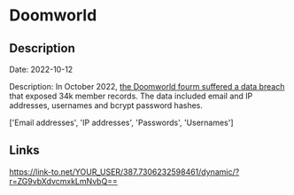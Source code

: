 # Doomworld

## Description

Date: 2022-10-12

Description:
In October 2022, <a href="https://www.doomworld.com/announcement/4-doomworld-probably-got-hacked/" target="_blank" rel="noopener">the Doomworld fourm suffered a data breach</a> that exposed 34k member records. The data included email and IP addresses, usernames and bcrypt password hashes.


['Email addresses', 'IP addresses', 'Passwords', 'Usernames']

## Links

https://link-to.net/YOUR_USER/387.7306232598461/dynamic/?r=ZG9vbXdvcmxkLmNvbQ==